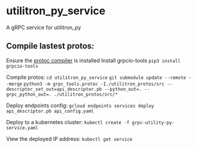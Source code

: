 # utilitron_py_service

A gRPC service for utilitron_py

## Compile lastest protos:
Ensure the [protoc compiler](https://github.com/protocolbuffers/protobuf/releases/tag/v3.7.0) is installed
Install grpcio-tools `pip3 install grpcio-tools`

Compile protos:
`cd utilitron_py_service`
`git submodule update --remote --merge`
`python3 -m grpc_tools.protoc -I./utilitron_protos/src --descriptor_set_out=api_descriptor.pb --python_out=. --grpc_python_out=. ./utilitron_protos/src/*`

Deploy endpoints config:
`gcloud endpoints services deploy api_descriptor.pb api_config.yaml`

Deploy to a kubernetes cluster:
`kubectl create -f grpc-utility-py-service.yaml`

View the deployed IP address:
`kubectl get service`
